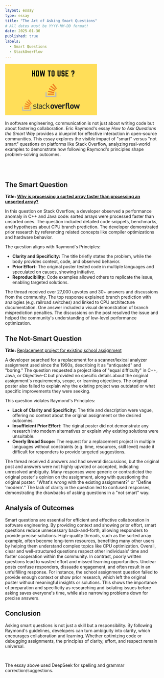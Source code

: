 ```yaml
---
layout: essay
type: essay
title: "The Art of Asking Smart Questions"
# All dates must be YYYY-MM-DD format!
date: 2025-01-30
published: true
labels:
  - Smart Questions
  - StackOverflow
---
```


<img width="300px" class="rounded float-start pe-4" src="../img/SmartQuestions.jpg">

In software engineering, communication is not just about writing code but about fostering collaboration. Eric Raymond's essay *How to Ask Questions the Smart Way* provides a blueprint for effective interaction in open-source communities. This essay explores the visible impact of "smart" versus "not smart" questions on platforms like Stack Overflow, analyzing real-world examples to demonstrate how following Raymond's principles shape problem-solving outcomes.

<br><br>

## The Smart Question

**Title:** [**Why is processing a sorted array faster than processing an unsorted array?**](https://stackoverflow.com/questions/11227809/why-is-processing-a-sorted-array-faster-than-processing-an-unsorted-array)

In this question on Stack Overflow, a developer observed a performance anomaly in C++ and Java code: sorted arrays were processed faster than unsorted ones. The question included detailed code snippets, benchmarks, and hypotheses about CPU branch prediction. The developer demonstrated prior research by referencing related concepts like compiler optimizations and hardware behavior. 

The question aligns with Raymond's Principles:
- **Clarity and Specificity:** The title briefly states the problem, while the body provides context, code, and observed behavior.
- **Prior Effort:** The original poster tested code in multiple languages and speculated on causes, showing initiative.
- **Reproducibility:** Code examples allowed others to replicate the issue, enabling targeted solutions.

The thread received over 27,000 upvotes and 30+ answers and discussions from the community. The top response explained branch prediction with analogies (e.g. railroad switches) and linked to CPU architecture documentation. One answer included a visual demonstration of branch misprediction penalties. The discussions on the post resolved the issue and helped the community's understanding of low-level performance optimization.

## The Not-Smart Question

**Title:** [Replacement project for existing school assignment](https://stackoverflow.com/questions/2086296/replacement-project-for-existing-school-assignment)

A developer searched for a replacement for a scanner/lexical analyzer assignment used since the 1990s, describing it as "antiquated" and "boring." The question requested a project idea of "equal difficulty" in C++, Java, or Objective-C but provided no specific details about the original assignment's requirements, scope, or learning objectives. The original poster also failed to explain why the existing project was outdated or what specific improvements they were seeking.

This question violates Raymond's Principles:
- **Lack of Clarity and Specificity:** The title and description were vague, offering no context about the original assignment or the desired outcomes.
- **Insufficient Prior Effort:** The riginal poster did not demonstrate any research into modern alternatives or explain why existing solutions were unsuitable.
- **Overly Broad Scope:** The request for a replacement project in multiple languages without constraints (e.g. time, resources, skill level) made it difficult for responders to provide targeted suggestions.

The thread received 4 answers and had several discussions, but the original post and answers were not highly upvoted or accepted, indicating unresolved ambiguity. Many responses were generic or contradicted the original poster's opinion on the assignment, along with questioning the original poster: "What's wrong with the existing assignment?" or "Define 'modern'." The lack of clarity in the question led to confused responses, demonstrating the drawbacks of asking questions in a "not smart" way.

## Analysis of Outcomes

Smart questions are essential for efficient and effective collaboration in software engineering. By providing context and showing prior effort, smart questions reduce unnecessary back-and-forth, allowing responders to provide precise solutions. High-quality threads, such as the sorted array example, often become long-term resources, benefiting many other users by helping them understand complex topics like CPU optimization. Overall, clear and well-structured questions respect other individuals' time and foster cooperation within the community.
In contrast, poorly written questions lead to wasted effort and missed learning opportunities. Unclear posts confuse responders, dissuade engagement, and often result in an unfulfilling response. For instance, the school assignment question failed to provide enough context or show prior research, which left the original poster without meaningful insights or solutions. This shows the importance of preparation and specificity as researching and isolating issues before asking saves everyone's time, while also narrowing problems down for precise answers.

## Conclusion

Asking smart questions is not just a skill but a responsibility. By following Raymond's guidelines, developers can turn ambiguity into clarity, which encourages collaboration and learning. Whether optimizing code or debugging assignments, the principles of clarity, effort, and respect remain universal.

<br>

The essay above used DeepSeek for spelling and grammar correction/suggestions.
